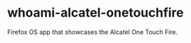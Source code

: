 whoami-alcatel-onetouchfire
===========================

Firefox OS app that showcases the Alcatel One Touch Fire.
